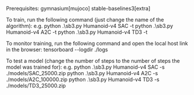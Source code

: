 Prerequisites:
gymnasium[mujoco]
stable-baselines3[extra]

To train, run the following command (just change the name of the algorithm):
e.g. 
python .\sb3.py Humanoid-v4 SAC -t
python .\sb3.py Humanoid-v4 A2C -t
python .\sb3.py Humanoid-v4 TD3 -t

To monitor training, run the following command and open the local host link in the browser:
tensorboard --logdir ./logs

To test a model (change the number of steps to the number of steps the model was trained for):
e.g.
python .\sb3.py Humanoid-v4 SAC -s ./models/SAC_25000.zip
python .\sb3.py Humanoid-v4 A2C -s ./models/A2C_100000.zip
python .\sb3.py Humanoid-v4 TD3 -s ./models/TD3_25000.zip
